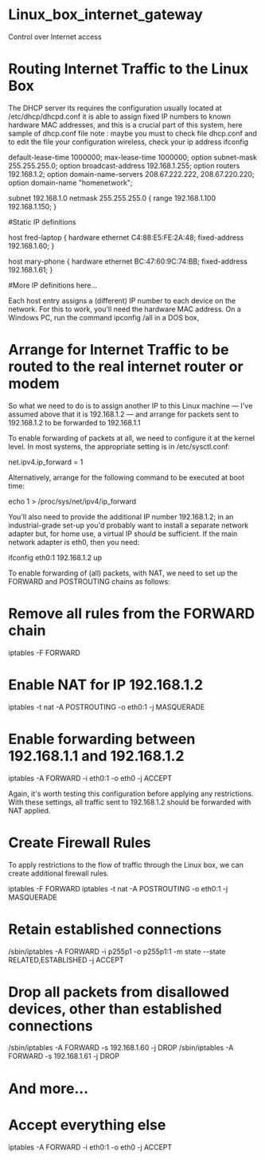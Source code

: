 # Linux_box_internet_gateway
Control over Internet access

# Routing Internet Traffic to the Linux Box

The DHCP server its requires the configuration usually located at /etc/dhcp/dhcpd.conf it is able to assign fixed IP numbers to known hardware MAC addresses, and this is a crucial part of this system, here sample of dhcp.conf file
note : maybe you must to check file dhcp.conf and to edit the file your configuration wireless, check your ip address ifconfig

   default-lease-time 1000000;
   max-lease-time 1000000;
   option subnet-mask 255.255.255.0;
   option broadcast-address 192.168.1.255;
   option routers 192.168.1.2;
   option domain-name-servers 208.67.222.222, 208.67.220.220;
   option domain-name "homenetwork";
   
   subnet 192.168.1.0 netmask 255.255.255.0 {
   range 192.168.1.100 192.168.1.150;
   }

   #Static IP definitions

   host fred-laptop {
   hardware ethernet C4:88:E5:FE:2A:48;
   fixed-address 192.168.1.60;
   }

   host mary-phone {
   hardware ethernet BC:47:60:9C:74:BB;
   fixed-address 192.168.1.61;
   }

   #More IP definitions here...

Each host entry assigns a (different) IP number to each device on the network. For this to work, you'll need the hardware MAC address. On a Windows PC, run the command ipconfig /all in a DOS box, 

# Arrange for Internet Traffic to be routed to the real internet router or modem

So what we need to do is to assign another IP to this Linux machine — I've assumed above that it is 192.168.1.2 — and arrange for packets sent to 192.168.1.2 to be forwarded to 192.168.1.1

To enable forwarding of packets at all, we need to configure it at the kernel level. In most systems, the appropriate setting is in /etc/sysctl.conf:

   net.ipv4.ip_forward = 1

Alternatively, arrange for the following command to be executed at boot time:

   echo 1 > /proc/sys/net/ipv4/ip_forward

You'll also need to provide the additional IP number 192.168.1.2; in an industrial-grade set-up you'd probably want to install a separate network adapter but, for home use, a virtual IP should be sufficient. If the main network adapter is eth0, then you need:

   ifconfig eth0:1 192.168.1.2 up

To enable forwarding of (all) packets, with NAT, we need to set up the FORWARD and POSTROUTING chains as follows:

   # Remove all rules from the FORWARD chain
   iptables -F FORWARD
   # Enable NAT for IP 192.168.1.2
   iptables -t nat -A POSTROUTING -o eth0:1 -j MASQUERADE
   # Enable forwarding between 192.168.1.1 and 192.168.1.2
   iptables -A FORWARD -i eth0:1 -o eth0 -j ACCEPT

Again, it's worth testing this configuration before applying any restrictions. With these settings, all traffic sent to 192.168.1.2 should be forwarded with NAT applied.

# Create Firewall Rules

To apply restrictions to the flow of traffic through the Linux box, we can create additional firewall rules. 

   iptables -F FORWARD
   iptables -t nat -A POSTROUTING -o eth0:1 -j MASQUERADE
   
   # Retain established connections
   /sbin/iptables -A FORWARD -i p255p1 -o p255p1:1 -m state --state RELATED,ESTABLISHED -j ACCEPT

   # Drop all packets from disallowed devices, other than established connections
   /sbin/iptables -A FORWARD -s 192.168.1.60 -j DROP
   /sbin/iptables -A FORWARD -s 192.168.1.61 -j DROP
   # And more...

   # Accept everything else
   iptables -A FORWARD -i eth0:1 -o eth0 -j ACCEPT

